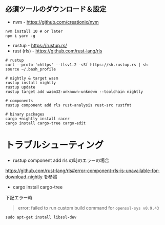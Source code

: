 ## 必須ツールのダウンロード＆設定

* nvm - https://github.com/creationix/nvm

```shell
nvm install 10 # or later
npm i yarn -g
```

* rustup - https://rustup.rs/
* rust (rls) - https://github.com/rust-lang/rls

```shell
# rustup
curl --proto '=https' --tlsv1.2 -sSf https://sh.rustup.rs | sh
source ~/.bash_profile

# nightly & target wasm
rustup install nightly
rustup update
rustup target add wasm32-unknown-unknown --toolchain nightly

# components
rustup component add rls rust-analysis rust-src rustfmt

# binary packages
cargo +nightly install racer
cargo install cargo-tree cargo-edit
```

# トラブルシューティング

* rustup component add rls の時のエラーの場合

https://github.com/rust-lang/rls#error-component-rls-is-unavailable-for-download-nightly を参照


* cargo install cargo-tree

下記エラー時
> error: failed to run custom build command for `openssl-sys v0.9.43`

```shell
sudo apt-get install libssl-dev
```
